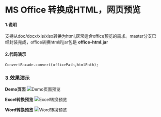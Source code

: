 # MS Office 转换成HTML，网页预览

#### 1.说明
支持从doc/docx/xls/xlsx转换为html,灰常适合office预览的需求。master分支已经封装完成，office转换html的jar包是 **office-html.jar**

#### 2.代码演示

```
ConvertFacade.convert(officePath,htmlPath);
```

### 3.效果演示
**Demo页面**
![Demo页面预览](https://github.com/zyqwst/PrintServer/blob/master/screenshot/blank.png)

**Excel转换预览**
![Excel转换预览](https://github.com/zyqwst/PrintServer/blob/master/screenshot/excel.png)

**Word转换预览**
![Word转换预览](https://github.com/zyqwst/PrintServer/blob/master/screenshot/word.png)
